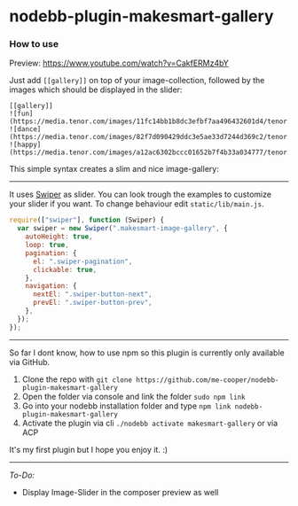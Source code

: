 # nodebb-plugin-makesmart-gallery
### How to use

Preview: https://www.youtube.com/watch?v=CakfERMz4bY

Just add `[[gallery]]` on top of your image-collection, followed by the images which should be displayed in the slider:

```console
[[gallery]]
![fun](https://media.tenor.com/images/11fc14bb1b8dc3efbf7aa496432601d4/tenor.gif)
![dance](https://media.tenor.com/images/82f7d090429ddc3e5ae33d7244d369c2/tenor.gif)
![happy](https://media.tenor.com/images/a12ac6302bccc01652b7f4b33a034777/tenor.gif)
```

This simple syntax creates a slim and nice image-gallery:


---

It uses [Swiper](https://swiperjs.com/) as slider. You can look trough the examples to customize your slider if you want. To change behaviour edit `static/lib/main.js`.

```javascript
require(["swiper"], function (Swiper) {
  var swiper = new Swiper(".makesmart-image-gallery", {
    autoHeight: true,
    loop: true,
    pagination: {
      el: ".swiper-pagination",
      clickable: true,
    },
    navigation: {
      nextEl: ".swiper-button-next",
      prevEl: ".swiper-button-prev",
    },
  });
});
```

---

So far I dont know, how to use npm so this plugin is currently only available via GitHub.

1. Clone the repo with 
`git clone https://github.com/me-cooper/nodebb-plugin-makesmart-gallery`
2. Open the folder via console and link the folder
`sudo npm link`
3. Go into your nodebb installation folder and type 
`npm link nodebb-plugin-makesmart-gallery`
4. Activate the plugin via cli `./nodebb activate makesmart-gallery` or via ACP


It's my first plugin but I hope you enjoy it. :)

---

*To-Do:*

- Display Image-Slider in the composer preview as well

